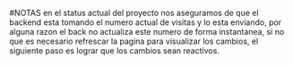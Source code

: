 #NOTAS
en el status actual del proyecto nos aseguramos de que el backend esta tomando el numero actual de visitas y lo esta enviando, por alguna razon el back no actualiza este numero de forma instantanea, si no que es necesario refrescar la pagina para visualizar los cambios, el siguiente paso es lograr que los cambios sean reactivos.